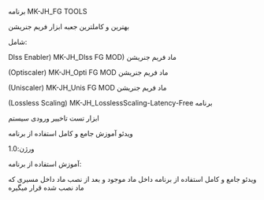 برنامه MK-JH_FG TOOLS


بهترین و کاملترین جعبه ابزار فریم جنریشن


شامل:

Dlss Enabler) MK-JH_Dlss FG MOD) ماد فریم جنریشن

(Optiscaler) MK-JH_Opti FG MOD ماد فریم جنریشن

(Uniscaler) MK-JH_Unis FG MOD ماد فریم جنریشن

(Lossless Scaling) MK-JH_LosslessScaling-Latency-Free برنامه

ابزار تست تاخییر ورودی سیستم

ویدئو آموزش جامع و کامل استفاده از برنامه


ورژن:1.0

آموزش استفاده از برنامه:

ویدئو جامع و کامل استفاده از برنامه داخل ماد موجود و بعد از نصب ماد داخل مسیری که ماد نصب شده قرار میگیره

